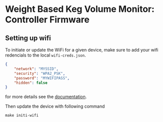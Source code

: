 # Weight Based Keg Volume Monitor: Controller Firmware

## Setting up wifi

To initiate or update the WiFi for a given device, make sure to add your wifi redencials to the local `wifi-creds.json`.  

``` json
{
    "network": "MYSSID",
    "security": "WPA2_PSK",
    "password": "MYWIFIPASS",
    "hidden": false
}
```

for more details see the [documentation](https://docs.particle.io/reference/developer-tools/cli/).

Then update the device with following command

``` shell
make initi-wifi
```
